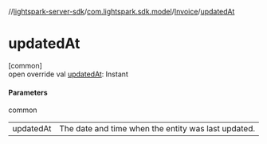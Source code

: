 //[lightspark-server-sdk](../../../index.md)/[com.lightspark.sdk.model](../index.md)/[Invoice](index.md)/[updatedAt](updated-at.md)

# updatedAt

[common]\
open override val [updatedAt](updated-at.md): Instant

#### Parameters

common

| | |
|---|---|
| updatedAt | The date and time when the entity was last updated. |
